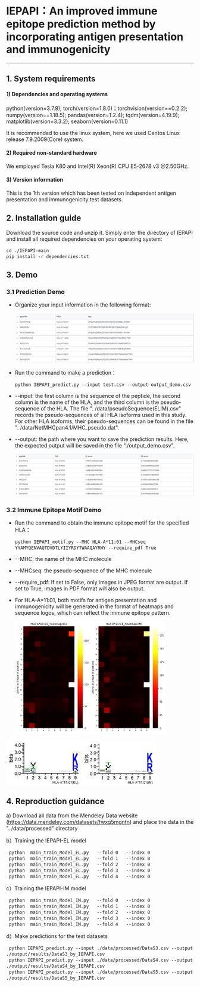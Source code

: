 # IEPAPI：An improved immune epitope prediction method by incorporating antigen presentation and immunogenicity

_ _ _ _

## 1.  System requirements

#### 1) Dependencies and operating systems

python(version=3.7.9); torch(version=1.8.0)；torchvision(version==0.2.2); numpy(version==1.18.5); pandas(version=1.2.4); tqdm(version=4.19.9); matplotlib(version=3.3.2); seaborn(version=0.11.1)

It is recommended to use the linux system, here we used Centos Linux release 7.9.2009(Core) system.

#### 2) Required non-standard hardware

We employed Tesla K80 and Intel(R) Xeon(R) CPU E5-2678 v3 @2.50GHz.

#### 3) Version information

This is the 1th version which has been tested on independent antigen presentation and immunogenicity test datasets.

## 2.  Installation guide

Download the source code and unzip it. Simply enter the directory of IEPAPI and install all required dependencies on your operating system:

```console
cd ./IEPAPI-main
pip install -r dependencies.txt
```

## 3. Demo

### 3.1 Prediction Demo

- Organize your input information in the following format:
  
  <img title="" src="./input.png" alt="Alternative text" width="637">

- Run the command to make a prediction：
  
  ```console
  python IEPAPI_predict.py --input test.csv --output output_demo.csv
  ```

- --input: the first column is the sequence of the peptide, the second column is the name of the HLA, and the third column is the pseudo-sequence of the HLA. The file ". /data/pseudoSequence(ELIM).csv" records the pseudo-sequences of all HLA isoforms used in this study. For other HLA isoforms, their pseudo-sequences can be found in the file ". /data/NetMHCpan4.1/MHC_pseudo.dat".

- --output: the path where you want to save the prediction results. Here, the expected output will be saved in the file "./output_demo.csv".
  
  <img title="" src="output_demo.jpg" alt="Alternative text" width="659">

### 3.2 Immune Epitope Motif Demo

- Run the command to obtain the immune epitope motif for the specified HLA：
  
  ```console
  python IEPAPI_motif.py --MHC HLA-A*11:01 --MHCseq YYAMYQENVAQTDVDTLYIIYRDYTWAAQAYRWY --require_pdf True
  ```

- --MHC: the name of the MHC molecule

- --MHCseq: the pseudo-sequence of the MHC molecule

- --require_pdf: If set to False, only images in JPEG format are output. If set to True, images in PDF format will also be output.

- For HLA-A*11:01, both motifs for antigen presentation and immunogenicity will be generated in the format of heatmaps and sequence logos, which can reflect the immune epitope pattern.
  
  <img title="" src="./HLA-A1101_heatmap(EL).jpg" alt="Alternative text" width="202"><img title="" src="HLA-A1101_heatmap(IM).jpg" alt="Alternative text" width="202">

<img title="" src="HLA-A_11_01_logo(EL).jpg" alt="Alternative text" width="203"><img title="" src="HLA-A_11_01_logo(IM).jpg" alt="Alternative text" width="200">

## 4. Reproduction guidance

a) Download all data from the Mendeley Data website (https://data.mendeley.com/datasets/fwxg5mgntn) and place the data in the ". /data/processed" directory

b）Training the IEPAPI-EL model

```console
 python  main_train_Model_EL.py   --fold 0   --index 0
 python  main_train_Model_EL.py   --fold 1   --index 0
 python  main_train_Model_EL.py   --fold 2   --index 0
 python  main_train_Model_EL.py   --fold 3   --index 0
 python  main_train_Model_EL.py   --fold 4   --index 0
```

c）Training the IEPAPI-IM model

```console
 python  main_train_Model_IM.py   --fold 0   --index 0
 python  main_train_Model_IM.py   --fold 1   --index 0
 python  main_train_Model_IM.py   --fold 2   --index 0
 python  main_train_Model_IM.py   --fold 3   --index 0
 python  main_train_Model_IM.py   --fold 4   --index 0
```

d）Make predictions for the test datasets

```console
 python IEPAPI_predict.py --input ./data/processed/DataS3.csv --output ./output/results/DataS3_by_IEPAPI.csv
 python IEPAPI_predict.py --input ./data/processed/DataS4.csv --output ./output/results/DataS4_by_IEPAPI.csv
 python IEPAPI_predict.py --input ./data/processed/DataS5.csv --output ./output/results/DataS5_by_IEPAPI.csv
```
